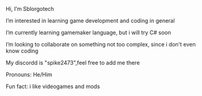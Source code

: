  Hi, I’m Sblorgotech
 
 I’m interested in learning game development and coding in general
 
 I’m currently learning gamemaker language, but i will try C# soon
 
 I’m looking to collaborate on something not too complex, since i don't even know coding
 
My discordd is "spike2473",feel free to add me there

Pronouns: He/Him

Fun fact: i like videogames and mods

<!---
Sblorgotech/Sblorgotech is a ✨ special ✨ repository because its `README.md` (this file) appears on your GitHub profile.
You can click the Preview link to take a look at your changes.
--->
